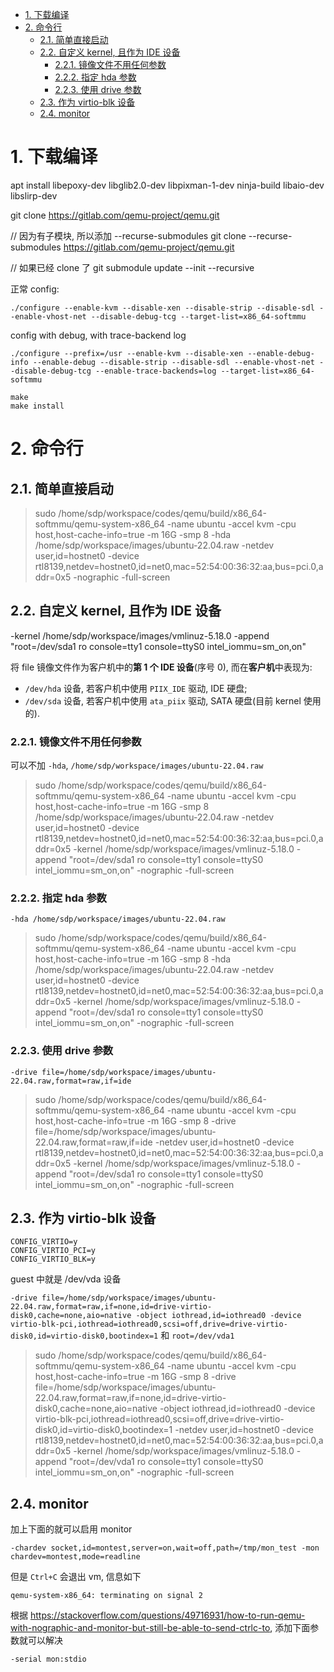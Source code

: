 
<!-- @import "[TOC]" {cmd="toc" depthFrom=1 depthTo=6 orderedList=false} -->

<!-- code_chunk_output -->

- [1. 下载编译](#1-下载编译)
- [2. 命令行](#2-命令行)
  - [2.1. 简单直接启动](#21-简单直接启动)
  - [2.2. 自定义 kernel, 且作为 IDE 设备](#22-自定义-kernel-且作为-ide-设备)
    - [2.2.1. 镜像文件不用任何参数](#221-镜像文件不用任何参数)
    - [2.2.2. 指定 hda 参数](#222-指定-hda-参数)
    - [2.2.3. 使用 drive 参数](#223-使用-drive-参数)
  - [2.3. 作为 virtio-blk 设备](#23-作为-virtio-blk-设备)
  - [2.4. monitor](#24-monitor)

<!-- /code_chunk_output -->

# 1. 下载编译

apt install libepoxy-dev libglib2.0-dev libpixman-1-dev ninja-build libaio-dev libslirp-dev

git clone https://gitlab.com/qemu-project/qemu.git

// 因为有子模块, 所以添加 --recurse-submodules
git clone --recurse-submodules https://gitlab.com/qemu-project/qemu.git

// 如果已经 clone 了
git submodule update --init --recursive

正常 config:

```
./configure --enable-kvm --disable-xen --disable-strip --disable-sdl --enable-vhost-net --disable-debug-tcg --target-list=x86_64-softmmu
```

config with debug, with trace-backend log

```
./configure --prefix=/usr --enable-kvm --disable-xen --enable-debug-info --enable-debug --disable-strip --disable-sdl --enable-vhost-net --disable-debug-tcg --enable-trace-backends=log --target-list=x86_64-softmmu
```

```
make
make install
```

# 2. 命令行

## 2.1. 简单直接启动

> sudo /home/sdp/workspace/codes/qemu/build/x86_64-softmmu/qemu-system-x86_64 -name ubuntu -accel kvm -cpu host,host-cache-info=true -m 16G -smp 8 -hda /home/sdp/workspace/images/ubuntu-22.04.raw -netdev user,id=hostnet0 -device rtl8139,netdev=hostnet0,id=net0,mac=52:54:00:36:32:aa,bus=pci.0,addr=0x5 -nographic -full-screen

## 2.2. 自定义 kernel, 且作为 IDE 设备

-kernel /home/sdp/workspace/images/vmlinuz-5.18.0 -append "root=/dev/sda1 ro console=tty1 console=ttyS0 intel_iommu=sm_on,on"

将 file 镜像文件作为客户机中的**第 1 个 IDE 设备**(序号 0), 而在**客户机**中表现为:

* `/dev/hda` 设备, 若客户机中使用 `PIIX_IDE` 驱动, IDE 硬盘;
* `/dev/sda` 设备, 若客户机中使用 `ata_piix` 驱动, SATA 硬盘(目前 kernel 使用的).

### 2.2.1. 镜像文件不用任何参数

可以不加 `-hda`, `/home/sdp/workspace/images/ubuntu-22.04.raw`

> sudo /home/sdp/workspace/codes/qemu/build/x86_64-softmmu/qemu-system-x86_64 -name ubuntu -accel kvm -cpu host,host-cache-info=true -m 16G -smp 8 /home/sdp/workspace/images/ubuntu-22.04.raw -netdev user,id=hostnet0 -device rtl8139,netdev=hostnet0,id=net0,mac=52:54:00:36:32:aa,bus=pci.0,addr=0x5 -kernel /home/sdp/workspace/images/vmlinuz-5.18.0 -append "root=/dev/sda1 ro console=tty1 console=ttyS0 intel_iommu=sm_on,on" -nographic -full-screen

### 2.2.2. 指定 hda 参数

`-hda /home/sdp/workspace/images/ubuntu-22.04.raw`

> sudo /home/sdp/workspace/codes/qemu/build/x86_64-softmmu/qemu-system-x86_64 -name ubuntu -accel kvm -cpu host,host-cache-info=true -m 16G -smp 8 -hda /home/sdp/workspace/images/ubuntu-22.04.raw -netdev user,id=hostnet0 -device rtl8139,netdev=hostnet0,id=net0,mac=52:54:00:36:32:aa,bus=pci.0,addr=0x5 -kernel /home/sdp/workspace/images/vmlinuz-5.18.0 -append "root=/dev/sda1 ro console=tty1 console=ttyS0 intel_iommu=sm_on,on" -nographic -full-screen

### 2.2.3. 使用 drive 参数

`-drive file=/home/sdp/workspace/images/ubuntu-22.04.raw,format=raw,if=ide`

> sudo /home/sdp/workspace/codes/qemu/build/x86_64-softmmu/qemu-system-x86_64 -name ubuntu -accel kvm -cpu host,host-cache-info=true -m 16G -smp 8 -drive file=/home/sdp/workspace/images/ubuntu-22.04.raw,format=raw,if=ide -netdev user,id=hostnet0 -device rtl8139,netdev=hostnet0,id=net0,mac=52:54:00:36:32:aa,bus=pci.0,addr=0x5 -kernel /home/sdp/workspace/images/vmlinuz-5.18.0 -append "root=/dev/sda1 ro console=tty1 console=ttyS0 intel_iommu=sm_on,on" -nographic -full-screen

## 2.3. 作为 virtio-blk 设备

```
CONFIG_VIRTIO=y
CONFIG_VIRTIO_PCI=y
CONFIG_VIRTIO_BLK=y
```

guest 中就是 /dev/vda 设备

`-drive file=/home/sdp/workspace/images/ubuntu-22.04.raw,format=raw,if=none,id=drive-virtio-disk0,cache=none,aio=native -object iothread,id=iothread0 -device virtio-blk-pci,iothread=iothread0,scsi=off,drive=drive-virtio-disk0,id=virtio-disk0,bootindex=1` 和 `root=/dev/vda1`

> sudo /home/sdp/workspace/codes/qemu/build/x86_64-softmmu/qemu-system-x86_64 -name ubuntu -accel kvm -cpu host,host-cache-info=true -m 16G -smp 8 -drive file=/home/sdp/workspace/images/ubuntu-22.04.raw,format=raw,if=none,id=drive-virtio-disk0,cache=none,aio=native -object iothread,id=iothread0 -device virtio-blk-pci,iothread=iothread0,scsi=off,drive=drive-virtio-disk0,id=virtio-disk0,bootindex=1 -netdev user,id=hostnet0 -device rtl8139,netdev=hostnet0,id=net0,mac=52:54:00:36:32:aa,bus=pci.0,addr=0x5 -kernel /home/sdp/workspace/images/vmlinuz-5.18.0 -append "root=/dev/vda1 ro console=tty1 console=ttyS0 intel_iommu=sm_on,on" -nographic -full-screen

## 2.4. monitor

加上下面的就可以启用 monitor

```
-chardev socket,id=montest,server=on,wait=off,path=/tmp/mon_test -mon chardev=montest,mode=readline
```

但是 `Ctrl+C` 会退出 vm, 信息如下

```
qemu-system-x86_64: terminating on signal 2
```

根据 https://stackoverflow.com/questions/49716931/how-to-run-qemu-with-nographic-and-monitor-but-still-be-able-to-send-ctrlc-to, 添加下面参数就可以解决

```
-serial mon:stdio
```
